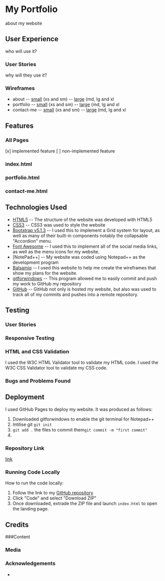 # My Portfolio
about my website
## User Experience
who will use it?
### User Stories
why will they use it?

### Wireframes
- about 
-- [small](wireframes/small-about.png) (xs and sm)
-- [large](wireframes/large-about.png) (md, lg and xl
- portfolio
-- [small](wireframes/small-portfolio.png) (xs and sm)
-- [large](wireframes/large-portfolio.png) (md, lg and xl
- contact-me 
-- [small](wireframes/small-contact.png) (xs and sm)
-- [large](wireframes/large-contact.png) (md, lg and xl

## Features

### All Pages
[x] implemented feature
[ ] non-implemented feature
### index.html

### portfolio.html

### contact-me.html

## Technologies Used
- [HTML5](https://developer.mozilla.org/en-US/docs/Glossary/HTML5)
-- The structure of the website was developed with HTML5
- [CSS3](https://developer.mozilla.org/en-US/docs/Web/CSS)
-- CSS3 was used to style the website
- [Bootstrap v5.1.3](https://getbootstrap.com/docs/5.1/getting-started/download/)
-- I used this to implement a Grid system for layout, as well as many of their built-in components notably the collapsable "Accordion" menu.
- [Font Awesome](https://fontawesome.com/)
-- I used this to implement all of the social media links, as well as the menu icons for my website. 
- [NotePad++]
-- My website was coded using Notepad++ as the development program
- [Balsamiq](https://balsamiq.com/)
-- I used this website to help me create the wireframes that show my plans for the website.
- [gitforwindows](https://gitforwindows.org/)
-- This program allowed me to easily commit and push my work to GitHub my repository
- [GitHub](https://github.com/)
-- GitHub not only is hosted my website, but also was used to track all of my commits and pushes into a remote repository. 
## Testing 
### User Stories

### Responsive Testing

### HTML and CSS Validation
I used the W3C HTML Validator tool to validate my HTML code.
I used the W3C CSS Validator tool to validate my CSS code.
### Bugs and Problems Found

## Deployment
I used GitHub Pages to deploy my website. It was produced as follows:
1. Downloaded gitforwindows to enable the git terminal for Notepad++
2. Intilise git `git init`
3. `git add .` the files to commit them`git commit -m "first commit"` 
4. 

### Repository Link
[link](link)
### Running Code Locally
How to run the code locally:
1. Follow the link to my [GitHub repository](link)
2. Click "Code" and select "Download ZIP"
3. Once downloaded, extrade the ZIP file and launch `index.html` to open the landing page.

## Credits
###Content

### Media

### Acknowledgements
- 
